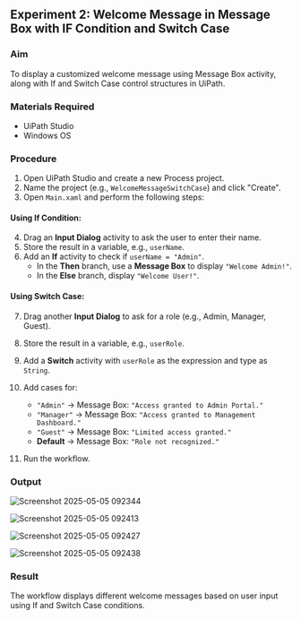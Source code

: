 ## Experiment 2: Welcome Message in Message Box with IF Condition and Switch Case

### Aim
To display a customized welcome message using Message Box activity, along with If and Switch Case control structures in UiPath.

### Materials Required
- UiPath Studio
- Windows OS

### Procedure
1. Open UiPath Studio and create a new Process project.
2. Name the project (e.g., `WelcomeMessageSwitchCase`) and click "Create".
3. Open `Main.xaml` and perform the following steps:

#### Using If Condition:
4. Drag an **Input Dialog** activity to ask the user to enter their name.
5. Store the result in a variable, e.g., `userName`.
6. Add an **If** activity to check if `userName = "Admin"`.
   - In the **Then** branch, use a **Message Box** to display `"Welcome Admin!"`.
   - In the **Else** branch, display `"Welcome User!"`.

#### Using Switch Case:
7. Drag another **Input Dialog** to ask for a role (e.g., Admin, Manager, Guest).
8. Store the result in a variable, e.g., `userRole`.
9. Add a **Switch** activity with `userRole` as the expression and type as `String`.
10. Add cases for:
    - `"Admin"` → Message Box: `"Access granted to Admin Portal."`
    - `"Manager"` → Message Box: `"Access granted to Management Dashboard."`
    - `"Guest"` → Message Box: `"Limited access granted."`
    - **Default** → Message Box: `"Role not recognized."`

11. Run the workflow.

### Output

![Screenshot 2025-05-05 092344](https://github.com/user-attachments/assets/13b5ba36-89df-49ec-afa3-d4f57028dd5f)

![Screenshot 2025-05-05 092413](https://github.com/user-attachments/assets/d604f2ca-6b7c-43df-8dda-e4ccc86654a3)

![Screenshot 2025-05-05 092427](https://github.com/user-attachments/assets/e77da35c-de35-4f84-897f-5aba99795ad8)

![Screenshot 2025-05-05 092438](https://github.com/user-attachments/assets/f73b8872-3d3c-47af-bd3d-d742ca9c694e)

### Result
The workflow displays different welcome messages based on user input using If and Switch Case conditions.

